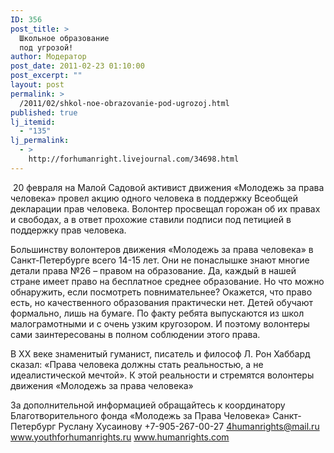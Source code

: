 ```yaml
---
ID: 356
post_title: >
  Школьное образование
  под угрозой!
author: Модератор
post_date: 2011-02-23 01:10:00
post_excerpt: ""
layout: post
permalink: >
  /2011/02/shkol-noe-obrazovanie-pod-ugrozoj.html
published: true
lj_itemid:
  - "135"
lj_permalink:
  - >
    http://forhumanright.livejournal.com/34698.html
---
```

&nbsp;20 февраля на Малой Садовой активист движения &laquo;Молодежь за права человека&raquo; провел акцию одного человека в поддержку Всеобщей декларации прав человека. Волонтер просвещал горожан об их правах и свободах, а в ответ прохожие ставили подписи под петицией в поддержку прав человека.

Большинству волонтеров движения &laquo;Молодежь за права человека&raquo; в Санкт-Петербурге всего 14-15 лет. Они не понаслышке знают многие детали права №26 &ndash; правом на образование. Да, каждый в нашей стране имеет право на бесплатное среднее образование. Но что можно обнаружить, если посмотреть повнимательнее? Окажется, что право есть, но качественного образования практически нет. Детей обучают формально, лишь на бумаге. По факту ребята выпускаются из школ малограмотными и с очень узким кругозором. И поэтому волонтеры сами заинтересованы в полном соблюдении этого права.

В ХХ веке знаменитый гуманист, писатель и философ Л. Рон Хаббард сказал: &laquo;Права человека должны стать реальностью, а не идеалистической мечтой&raquo;. К этой реальности и стремятся волонтеры движения &laquo;Молодежь за права человека&raquo;

За дополнительной информацией обращайтесь к координатору
Благотворительного фонда &laquo;Молодежь за Права Человека&raquo; Санкт-Петербург
Руслану Хусаинову
+7-905-267-00-27
4humanrights@mail.ru
www.youthforhumanrights.ru
www.humanrights.com